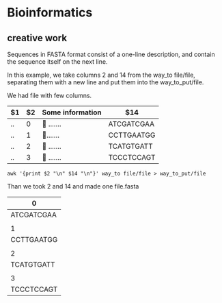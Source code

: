 # Bioinformatics
## creative work

Sequences in FASTA format consist of a one-line description, and contain the sequence itself on the next line.

In this example, we take columns 2 and 14 from the way_to file/file, separating them with a new line and put them into the way_to_put/file.

We had file with few columns. 


|$1|$2| Some information|$14|
|--|---|--|--|
|.. | 0 |  🐉 .......   | ATCGATCGAA
|.. |  1|   🐉.......    | CCTTGAATGG
|.. |   2 | 🐉 .......      |  TCATGTGATT
|.. |3  |  🐉 .......     |TCCCTCCAGT

```
awk '{print $2 "\n" $14 "\n"}' way_to file/file > way_to_put/file
```

Than we took 2 and 14 and made one file.fasta

|0|
|--|
|ATCGATCGAA|
|  |
|1|
|CCTTGAATGG|
|  |
|2|
|TCATGTGATT|
|  |
|3|
|TCCCTCCAGT|
